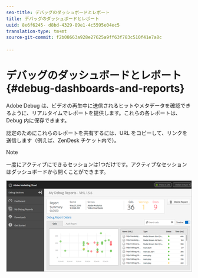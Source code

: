 ```yaml
---
seo-title: デバッグのダッシュボードとレポート
title: デバッグのダッシュボードとレポート
uuid: 8e6f6245- d8bd-4329-89e1-4c5595e04ec5
translation-type: tm+mt
source-git-commit: f2b08663a928e27625a9ff63f783c510f41e7a8c

---
```



# デバッグのダッシュボードとレポート{#debug-dashboards-and-reports}

Adobe Debug は、ビデオの再生中に送信されるヒットやメタデータを確認できるように、リアルタイムでレポートを提供します。これらの各レポートは、Debug 内に保存できます。

認定のためにこれらのレポートを共有するには、URL をコピーして、リンクを送信します（例えば、ZenDesk チケット内で）。

>[!NOTE]
>
>一度にアクティブにできるセッションは1つだけです。アクティブなセッションはダッシュボードから開くことができます。

![](assets/debug-dashboard.png)

